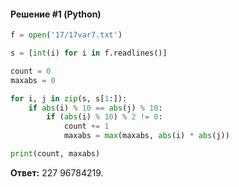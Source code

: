 #### Решение #1 (Python)
```python
f = open('17/17var7.txt')

s = [int(i) for i in f.readlines()]

count = 0
maxabs = 0

for i, j in zip(s, s[1:]):
	if abs(i) % 10 == abs(j) % 10:
		if (abs(i) % 10) % 2 != 0:
			count += 1
			maxabs = max(maxabs, abs(i) * abs(j))

print(count, maxabs)
```
**Ответ:** 227 96784219.
